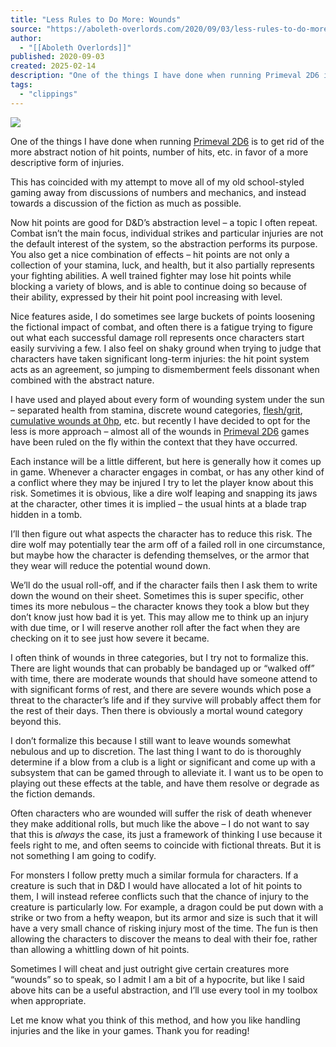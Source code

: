 ```yaml
---
title: "Less Rules to Do More: Wounds"
source: "https://aboleth-overlords.com/2020/09/03/less-rules-to-do-more-wounds/"
author:
  - "[[Aboleth Overlords]]"
published: 2020-09-03
created: 2025-02-14
description: "One of the things I have done when running Primeval 2D6 is to get rid of the more abstract notion of hit points, number of hits, etc. in favor of a more descriptive form of injuries. This has coinc…"
tags:
  - "clippings"
---
```

![](https://i0.wp.com/aboleth-overlords.com/wp-content/uploads/2020/09/Medieval-Wounds.jpg?resize=394%2C317&quality=89&ssl=1)

One of the things I have done when running [Primeval 2D6](https://jamiltron.itch.io/primeval-2d6) is to get rid of the more abstract notion of hit points, number of hits, etc. in favor of a more descriptive form of injuries.

This has coincided with my attempt to move all of my old school-styled gaming away from discussions of numbers and mechanics, and instead towards a discussion of the fiction as much as possible.

Now hit points are good for D&D’s abstraction level – a topic I often repeat. Combat isn’t the main focus, individual strikes and particular injuries are not the default interest of the system, so the abstraction performs its purpose. You also get a nice combination of effects – hit points are not only a collection of your stamina, luck, and health, but it also partially represents your fighting abilities. A well trained fighter may lose hit points while blocking a variety of blows, and is able to continue doing so because of their ability, expressed by their hit point pool increasing with level.

Nice features aside, I do sometimes see large buckets of points loosening the fictional impact of combat, and often there is a fatigue trying to figure out what each successful damage roll represents once characters start easily surviving a few. I also feel on shaky ground when trying to judge that characters have taken significant long-term injuries: the hit point system acts as an agreement, so jumping to dismemberment feels dissonant when combined with the abstract nature.

I have used and played about every form of wounding system under the sun – separated health from stamina, discrete wound categories, [flesh/grit](https://www.lastgaspgrimoire.com/id-hit-that/), [cumulative wounds at 0hp](http://cavegirlgames.blogspot.com/2018/08/horrible-wounds-in-osr-games.html), etc. but recently I have decided to opt for the less is more approach – almost all of the wounds in [Primeval 2D6](https://jamiltron.itch.io/primeval-2d6) games have been ruled on the fly within the context that they have occurred.

Each instance will be a little different, but here is generally how it comes up in game. Whenever a character engages in combat, or has any other kind of a conflict where they may be injured I try to let the player know about this risk. Sometimes it is obvious, like a dire wolf leaping and snapping its jaws at the character, other times it is implied – the usual hints at a blade trap hidden in a tomb.

I’ll then figure out what aspects the character has to reduce this risk. The dire wolf may potentially tear the arm off of a failed roll in one circumstance, but maybe how the character is defending themselves, or the armor that they wear will reduce the potential wound down.

We’ll do the usual roll-off, and if the character fails then I ask them to write down the wound on their sheet. Sometimes this is super specific, other times its more nebulous – the character knows they took a blow but they don’t know just how bad it is yet. This may allow me to think up an injury with due time, or I will reserve another roll after the fact when they are checking on it to see just how severe it became.

I often think of wounds in three categories, but I try not to formalize this. There are light wounds that can probably be bandaged up or “walked off” with time, there are moderate wounds that should have someone attend to with significant forms of rest, and there are severe wounds which pose a threat to the character’s life and if they survive will probably affect them for the rest of their days. Then there is obviously a mortal wound category beyond this.

I don’t formalize this because I still want to leave wounds somewhat nebulous and up to discretion. The last thing I want to do is thoroughly determine if a blow from a club is a light or significant and come up with a subsystem that can be gamed through to alleviate it. I want us to be open to playing out these effects at the table, and have them resolve or degrade as the fiction demands.

Often characters who are wounded will suffer the risk of death whenever they make additional rolls, but much like the above – I do not want to say that this is *always* the case, its just a framework of thinking I use because it feels right to me, and often seems to coincide with fictional threats. But it is not something I am going to codify.

For monsters I follow pretty much a similar formula for characters. If a creature is such that in D&D I would have allocated a lot of hit points to them, I will instead referee conflicts such that the chance of injury to the creature is particularly low. For example, a dragon could be put down with a strike or two from a hefty weapon, but its armor and size is such that it will have a very small chance of risking injury most of the time. The fun is then allowing the characters to discover the means to deal with their foe, rather than allowing a whittling down of hit points.

Sometimes I will cheat and just outright give certain creatures more “wounds” so to speak, so I admit I am a bit of a hypocrite, but like I said above hits can be a useful abstraction, and I’ll use every tool in my toolbox when appropriate.

Let me know what you think of this method, and how you like handling injuries and the like in your games. Thank you for reading!